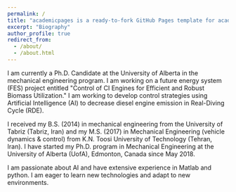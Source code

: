 ```yaml
---
permalink: /
title: "academicpages is a ready-to-fork GitHub Pages template for academic personal websites"
excerpt: "Biography"
author_profile: true
redirect_from: 
  - /about/
  - /about.html
---
```


I am currently a Ph.D. Candidate at the University of Alberta in the mechanical engineering program. I am working on a future energy system (FES) project entitled "Control of CI Engines for Efficient and Robust Biomass Utilization." I am working to develop control strategies using Artificial Intelligence (AI) to decrease diesel engine emission in Real-Diving Cycle (RDE).

I received my B.S. (2014) in mechanical engineering from the University of Tabriz (Tabriz, Iran) and my M.S. (2017) in Mechanical Engineering (vehicle dynamics & control) from K.N. Toosi University of Technology (Tehran, Iran). I have started my Ph.D. program in Mechanical Engineering at the University of Alberta (UofA), Edmonton, Canada since May 2018. 

I am passionate about AI and have extensive experience in Matlab and python. I am eager to learn new technologies and adapt to new environments.

